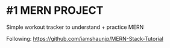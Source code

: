 # #1 MERN PROJECT
Simple workout tracker to understand + practice MERN 


Following: https://github.com/iamshaunjp/MERN-Stack-Tutorial
